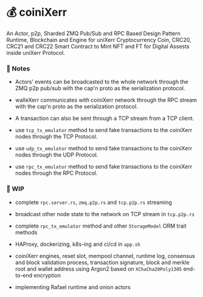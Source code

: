 


# 💰 coiniXerr

An Actor, p2p, Sharded ZMQ Pub/Sub and RPC Based Design Pattern Runtime, Blockchain and Engine for uniXerr Cryptocurrency Coin, CRC20, CRC21 and CRC22 Smart Contract to Mint NFT and FT for Digital Assests inside uniXerr Protocol.


### 📇 Notes

* Actors' events can be broadcasted to the whole network through the ZMQ p2p pub/sub with the cap'n proto as the serialization protocol.

* walleXerr communicates with coiniXerr network through the RPC stream with the cap'n proto as the serialization protocol.

* A transaction can also be sent through a TCP stream from a TCP client.

* use `tcp_tx_emulator` method to send fake transactions to the coiniXerr nodes through the TCP Protocol.

* use `udp_tx_emulator` method to send fake transactions to the coiniXerr nodes through the UDP Protocol.

* use `rpc_tx_emulator` method to send fake transactions to the coiniXerr nodes through the RPC Protocol.


### 📌 WIP 

* complete `rpc.server.rs`, `zmq.p2p.rs` and `tcp.p2p.rs` streaming 

* broadcast other node state to the network on TCP stream in `tcp.p2p.rs`

* complete `rpc_tx_emulator` method and other `StorageModel` ORM trait methods

* HAProxy, dockerizing, k8s-ing and ci/cd in `app.sh`

* coiniXerr engines, reset slot, mempool channel, runtime log, consensus and block validation process, transaction signature, block and merkle root and wallet address using Argon2 based on `XChaCha20Poly1305` end-to-end encryption

* implementing Rafael runtime and onion actors